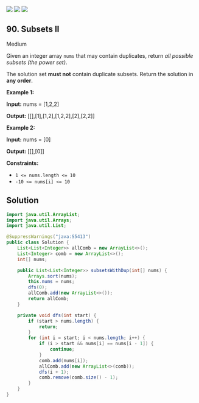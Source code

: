 [![](https://img.shields.io/github/stars/javadev/LeetCode-in-Java?label=Stars&style=flat-square)](https://github.com/javadev/LeetCode-in-Java)
[![](https://img.shields.io/github/forks/javadev/LeetCode-in-Java?label=Fork%20me%20on%20GitHub%20&style=flat-square)](https://github.com/javadev/LeetCode-in-Java/fork)
[![](https://img.shields.io/badge/-LeetCode%20in%20Kotlin-blue?style=flat-square)](https://github.com/javadev/LeetCode-in-Kotlin)

## 90\. Subsets II

Medium

Given an integer array `nums` that may contain duplicates, return _all possible subsets (the power set)_.

The solution set **must not** contain duplicate subsets. Return the solution in **any order**.

**Example 1:**

**Input:** nums = [1,2,2]

**Output:** [[],[1],[1,2],[1,2,2],[2],[2,2]] 

**Example 2:**

**Input:** nums = [0]

**Output:** [[],[0]] 

**Constraints:**

*   `1 <= nums.length <= 10`
*   `-10 <= nums[i] <= 10`

## Solution

```java
import java.util.ArrayList;
import java.util.Arrays;
import java.util.List;

@SuppressWarnings("java:S5413")
public class Solution {
    List<List<Integer>> allComb = new ArrayList<>();
    List<Integer> comb = new ArrayList<>();
    int[] nums;

    public List<List<Integer>> subsetsWithDup(int[] nums) {
        Arrays.sort(nums);
        this.nums = nums;
        dfs(0);
        allComb.add(new ArrayList<>());
        return allComb;
    }

    private void dfs(int start) {
        if (start > nums.length) {
            return;
        }
        for (int i = start; i < nums.length; i++) {
            if (i > start && nums[i] == nums[i - 1]) {
                continue;
            }
            comb.add(nums[i]);
            allComb.add(new ArrayList<>(comb));
            dfs(i + 1);
            comb.remove(comb.size() - 1);
        }
    }
}
```